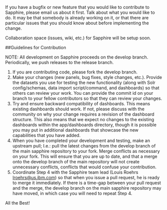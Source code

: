 If you have a bugfix or new feature that you would like to contribute to Sapphire, please email us about it first. Talk about what you would like to do. It may be that somebody is already working on it, or that there are particular issues that you should know about before implementing the change.

Collaboration space (issues, wiki, etc.) for Sapphire will be setup soon.

##Guidelines for Contribution

NOTE: All development on Sapphire proceeds on the develop branch. Periodically, we push releases to the release branch.

1.	If you are contributing code, please fork the develop branch.
2.	Make your changes (new panels, bug fixes, style changes, etc.). Provide the datasets you use for testing the new functionality (along with Solr config/schemas, data import script/command, and dashboards) so that others can review your work. You can provide the commit id on your branch to your fellow contributors so that they can review your changes.
3.	Try and ensure backward compatibility of dashboards. This means existing dashboards should work. If not, please discuss with the community on why your change requires a revision of the dashboard structure. This also means that we expect no changes to the existing dashboards within the app/dashboards directory, though it is possible you may put in additional dashboards that showcase the new capabilities that you have added.
4.	When you have completed your development and testing, make an upstream pull; I.e.: pull the latest changes from the develop branch of the main sapphire repository to your fork. Merge conflicts as necessary on your fork. This will ensure that you are up to date, and that a merge onto the develop branch of the main repository will not create unnecessary conflicts, conflicts that would confuse your contribution. 
5.	Coordinate Step 4 with the Sapphire team lead (Louis Roehrs <lroehrs@us.ibm.com>) so that when you issue a pull request, he is ready to merge it immediately. If there is a time-gap between your pull request and the merge, the develop branch on the main sapphire repository may have moved, in which case you will need to repeat Step 4.


All the Best!

